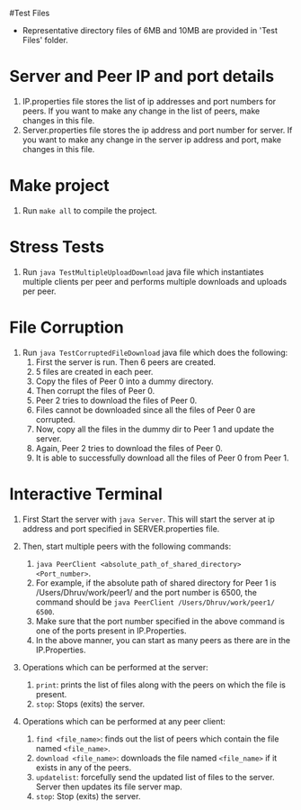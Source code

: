 #Test Files
  - Representative directory files of 6MB and 10MB are provided in 'Test Files' folder.

# Server and Peer IP and port details
1. IP.properties file stores the list of ip addresses and port numbers for peers. If you want to make any change in the list of peers, make changes in this file.
2. Server.properties file stores the ip address and port number for server. If you want to make any change in the server ip address and port, make changes in this file.

# Make project
1. Run `make all` to compile the project.

# Stress Tests
1. Run `java TestMultipleUploadDownload` java file which instantiates multiple clients per peer and performs multiple downloads and uploads per peer.

# File Corruption
1. Run `java TestCorruptedFileDownload` java file which does the following:
    1. First the server is run. Then 6 peers are created.
    2. 5 files are created in each peer.
    3. Copy the files of Peer 0 into a dummy directory.
    4. Then corrupt the files of Peer 0.
    5. Peer 2 tries to download the files of Peer 0.
    6. Files cannot be downloaded since all the files of Peer 0 are corrupted.
    7. Now, copy all the files in the dummy dir to Peer 1 and update the server. 
    8. Again, Peer 2 tries to download the files of Peer 0.
    9. It is able to successfully download all the files of Peer 0 from Peer 1. 
    
# Interactive Terminal
1. First Start the server with `java Server`. This will start the server at ip address and port specified in SERVER.properties file.
2. Then, start multiple peers with the following commands:
    1. `java PeerClient <absolute_path_of_shared_directory> <Port_number>`.
    2. For example, if the absolute path of shared directory for Peer 1 is /Users/Dhruv/work/peer1/ and the port number is 6500, the command should be `java PeerClient /Users/Dhruv/work/peer1/ 6500`.
    3. Make sure that the port number specified in the above command is one of the ports present in IP.Properties.
    4. In the above manner, you can start as many peers as there are in the IP.Properties. 

5. Operations which can be performed at the server:
    1. `print`: prints the list of files along with the peers on which the file is present.
    2.  `stop`: Stops (exits) the server.
6. Operations which can be performed at any peer client:
    1. `find <file_name>`: finds out the list of peers which contain the file named `<file_name>`.
    2. `download <file_name>`: downloads the file named `<file_name>` if it exists in any of the peers.
    3. `updatelist`: forcefully send the updated list of files to the server. Server then updates its file server map.
    4. `stop`: Stop (exits) the server.   
